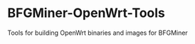 BFGMiner-OpenWrt-Tools
======================

Tools for building OpenWrt binaries and images for BFGMiner
